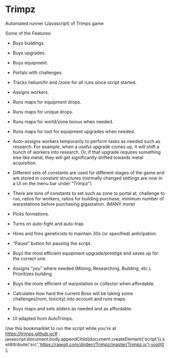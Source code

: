 # Trimpz
Automated runner (Javascript) of Trimps game

Some of the Features:
- Buys buildings.

- Buys upgrades.

- Buys equipment.

- Portals with challenges.

- Tracks helium/hr and /zone for all runs since script started.

- Assigns workers.

- Runs maps for equipment drops.

- Runs maps for unique drops.

- Runs maps for world/zone bonus when needed.

- Runs maps for loot for equipment upgrades when needed.

- Auto-assigns workers temporarily to perform tasks as needed such as research. For example, when a useful upgrade comes up, it will shift a bunch of workers into research. Or, if that upgrade requires something else like metal, they will get significantly shifted towards metal acquisition.

- Different sets of constants are used for different stages of the game and are stored in constant structures (normally changed settings are now in a UI on the menu bar under "Trimpz")

- There are tons of constants to set such as zone to portal at, challenge to run, ratios for workers, ratios for building purchase, minimum number of warpstations before purchasing gigastation. (MANY more)

- Picks formations.

- Turns on auto-fight and auto-trap.

- Hires and fires geneticists to maintain 30s (or specified) anticipation.

- “Pause” button for pausing the script.

- Buys the most efficient equipment upgrade/prestige and saves up for the correct one.

- Assigns “you” where needed (Mining, Researching, Building, etc.). Prioritizes building.

- Buys the more efficient of warpstation or collector when affordable.

- Calculates how hard the current Boss will be taking some challenges(nom, toxicity) into account and runs maps.

- Buys maps and sets sliders as needed and as affordable.

- UI adapted from AutoTrimps.


Use this bookmarklet to run the script while you're at https://trimps.github.io/# :
javascript:document.body.appendChild(document.createElement('script')).setAttribute('src','https://rawgit.com/driderr/Trimpz/master/Trimpz.js');void(0);

